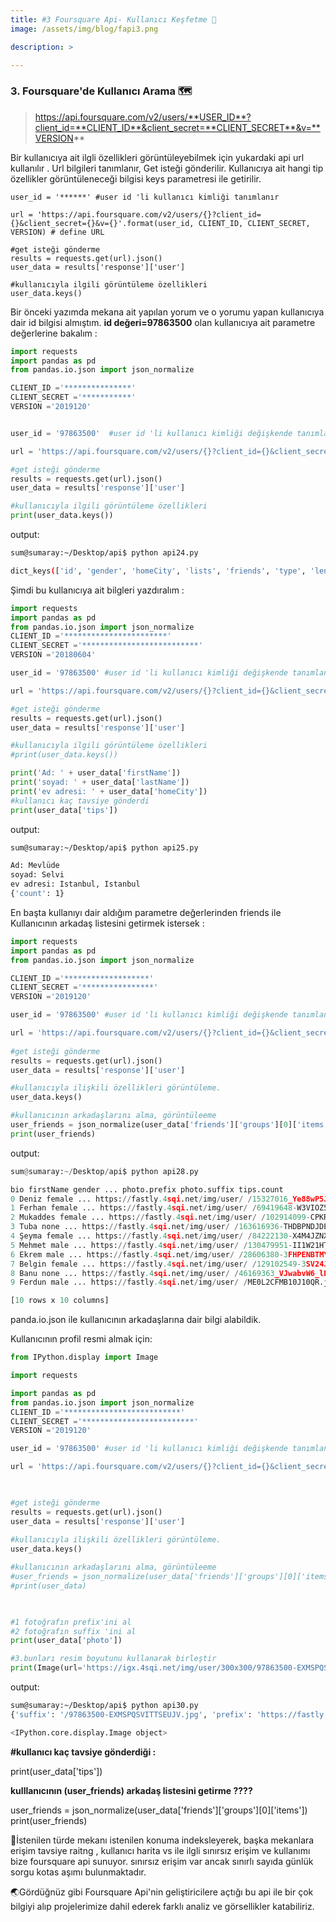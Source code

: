 ```yaml
---
title: #3 Foursquare Api- Kullanıcı Keşfetme 📍
image: /assets/img/blog/fapi3.png

description: >

---
```


### 3. Foursquare'de Kullanıcı Arama 🗺️

> https://api.foursquare.com/v2/users/**USER_ID**?client_id=**CLIENT_ID**&client_secret=**CLIENT_SECRET**&v=**VERSION**

Bir kullanıcıya ait ilgli özellikleri görüntüleyebilmek için yukardaki api url kullanılır . 
Url bilgileri tanımlanır, Get isteği gönderilir.
Kullanıcıya ait hangi tip özellikler görüntüleneceği bilgisi keys parametresi ile getirilir.

    user_id = '******' #user id 'li kullanıcı kimliği tanımlanır
    
    url = 'https://api.foursquare.com/v2/users/{}?client_id={}&client_secret={}&v={}'.format(user_id, CLIENT_ID, CLIENT_SECRET, VERSION) # define URL  
    
    #get isteği gönderme
    results = requests.get(url).json()
    user_data = results['response']['user']
    
    #kullanıcıyla ilgili görüntüleme özellikleri
    user_data.keys()

Bir önceki yazımda mekana ait yapılan yorum ve o yorumu yapan kullanıcıya dair id bilgisi almıştım.
**id değeri=97863500** olan kullanıcıya ait parametre değerlerine bakalım :

~~~python
import requests
import pandas as pd
from pandas.io.json import json_normalize

CLIENT_ID ='***************'
CLIENT_SECRET ='***********'
VERSION ='2019120'


user_id = '97863500'  #user id 'li kullanıcı kimliği değişkende tanımlanır

url = 'https://api.foursquare.com/v2/users/{}?client_id={}&client_secret={}&v={}'.format(user_id, CLIENT_ID, CLIENT_SECRET, VERSION) # define U$

#get isteği gönderme
results = requests.get(url).json()
user_data = results['response']['user']

#kullanıcıyla ilgili görüntüleme özellikleri
print(user_data.keys())
~~~~

output:
~~~bash
sum@sumaray:~/Desktop/api$ python api24.py

dict_keys(['id', 'gender', 'homeCity', 'lists', 'friends', 'type', 'lenses', 'tips', 'lastName', 'photos', 'mayorships', 'photo', 'contact', 'firstName', 'canonicalUrl', 'bio', 'checkins'])
~~~

Şimdi bu kullanıcıya ait bilgleri yazdıralım :

~~~python
import requests
import pandas as pd
from pandas.io.json import json_normalize
CLIENT_ID ='***********************'
CLIENT_SECRET ='**************************'
VERSION ='20180604'

user_id = '97863500' #user id 'li kullanıcı kimliği değişkende tanımlanır

url = 'https://api.foursquare.com/v2/users/{}?client_id={}&client_secret={}&v={}'.format(user_id, CLIENT_ID, CLIENT_SECRET, VERSION) # define U$

#get isteği gönderme
results = requests.get(url).json()
user_data = results['response']['user']

#kullanıcıyla ilgili görüntüleme özellikleri
#print(user_data.keys())

print('Ad: ' + user_data['firstName'])
print('soyad: ' + user_data['lastName'])
print('ev adresi: ' + user_data['homeCity'])
#kullanıcı kaç tavsiye gönderdi
print(user_data['tips'])
~~~

output:
~~~bash
sum@sumaray:~/Desktop/api$ python api25.py

Ad: Mevlüde
soyad: Selvi
ev adresi: Istanbul, Istanbul
{'count': 1}
~~~

En başta kullanıyı dair aldığım parametre değerlerinden friends ile 
Kullanıcının arkadaş listesini getirmek istersek : 

~~~python
import requests
import pandas as pd
from pandas.io.json import json_normalize

CLIENT_ID ='*******************'
CLIENT_SECRET ='****************'
VERSION ='2019120'

user_id = '97863500' #user id 'li kullanıcı kimliği değişkende tanımlanır

url = 'https://api.foursquare.com/v2/users/{}?client_id={}&client_secret={}&v={}'.format(user_id, CLIENT_ID, CLIENT_SECRET, VERSION) # define URL
 
#get isteği gönderme
results = requests.get(url).json()
user_data = results['response']['user']

#kullanıcıyla ilişkili özellikleri görüntüleme.
user_data.keys()

#kullanıcının arkadaşlarını alma, görüntüleeme
user_friends = json_normalize(user_data['friends']['groups'][0]['items'])
print(user_friends)
~~~
  

output:
~~~python
sum@sumaray:~/Desktop/api$ python api28.py

bio firstName gender ... photo.prefix photo.suffix tips.count
0 Deniz female ... https://fastly.4sqi.net/img/user/ /15327016_Ye88wP5J_eJ1xS1vHgaYGTSJ1zcwUByFDTGX... 0
1 Ferhan female ... https://fastly.4sqi.net/img/user/ /69419648-W3VIOZ5DDT3BEOAS.jpg 0
2 Mukaddes female ... https://fastly.4sqi.net/img/user/ /102914099-CPKRNUS104SME3X2.jpg 15
3 Tuba none ... https://fastly.4sqi.net/img/user/ /163616936-THDBPNDJDEH0VPP1.jpg 0
4 Şeyma female ... https://fastly.4sqi.net/img/user/ /84222130-X4M4JZNXSVSJMJW3.jpg 0
5 Mehmet male ... https://fastly.4sqi.net/img/user/ /130479951-II1W21HTIABEKOPQ.jpg 0
6 Ekrem male ... https://fastly.4sqi.net/img/user/ /28606380-3FHPENBTMY4IIO1T.jpg 0
7 Belgin female ... https://fastly.4sqi.net/img/user/ /129102549-3SV24JJJ3XIWHXXH.jpg 0
8 Banu none ... https://fastly.4sqi.net/img/user/ /46169363_VJwabvW6_lEf5GqLWodZM2TIcWYhxI6_f_EG... 0
9 Ferdun male ... https://fastly.4sqi.net/img/user/ /ME0L2CFMB10J10QR.jpg 0

[10 rows x 10 columns]
~~~

panda.io.json ile kullanıcının arkadaşlarına dair bilgi alabildik.

Kullanıcının profil resmi almak için:

~~~python
from IPython.display import Image

import requests

import pandas as pd
from pandas.io.json import json_normalize
CLIENT_ID ='**************************'
CLIENT_SECRET ='*************************'
VERSION ='2019120'

user_id = '97863500' #user id 'li kullanıcı kimliği değişkende tanımlanır

url = 'https://api.foursquare.com/v2/users/{}?client_id={}&client_secret={}&v={}'.format(user_id, CLIENT_ID, CLIENT_SECRET, VERSION) 	# define URL

 

#get isteği gönderme
results = requests.get(url).json()
user_data = results['response']['user']
 
#kullanıcıyla ilişkili özellikleri görüntüleme.
user_data.keys()

#kullanıcının arkadaşlarını alma, görüntüleeme
#user_friends = json_normalize(user_data['friends']['groups'][0]['items'])
#print(user_data)

  

#1 fotoğrafın prefix'ini al
#2 fotoğrafın suffix 'ini al
print(user_data['photo'])

#3.bunları resim boyutunu kullanarak birleştir
print(Image(url='https://igx.4sqi.net/img/user/300x300/97863500-EXMSPQSVITTSEUJV.jpg'))
~~~


output:

~~~bash
sum@sumaray:~/Desktop/api$ python api30.py
{'suffix': '/97863500-EXMSPQSVITTSEUJV.jpg', 'prefix': 'https://fastly.4sqi.net/img/user/'}

<IPython.core.display.Image object>
~~~


**#kullanıcı kaç tavsiye gönderdiği :**

print(user_data['tips'])


**kulllanıcının (user_friends) arkadaş listesini getirme ????**

user_friends = json_normalize(user_data['friends']['groups'][0]['items'])
print(user_friends)


🏹İstenilen türde mekanı istenilen konuma indeksleyerek, başka mekanlara erişim  tavsiye raitng , kullanıcı harita vs ile ilgli sınırsız erişim ve kullanımı bize foursquare api sunuyor. sınırsız erişim var ancak sınırlı sayıda günlük sorgu kotas aşımı bulunmaktadır.

🌏Gördüğnüz gibi Foursquare Api'nin geliştiricilere açtığı bu api ile bir çok bilgiyi alıp projelerimize dahil ederek
farklı analiz ve görsellikler katabiliriz.